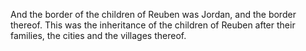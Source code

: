 And the border of the children of Reuben was Jordan, and the border thereof. This was the inheritance of the children of Reuben after their families, the cities and the villages thereof.
